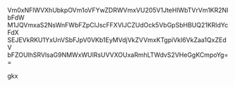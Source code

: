 Vm0xNFlWVXhUbkpOVm1oVFYwZDRWVmxVU205V1JteHlWbTVrVm1KR2NIbFdW
M1JQVmxaS2NsWnFWbFZpClJscFFXVlJCZUdOck5VbGpSbHBUQ21KRldYcFdX
SEJEVkRKU1YxUnVSbFJpV0VKb1EyMVdjVkZVVmxKTgpiVkl6VkZaa1QxZEdV
bFZOUlhSRVlsaG9NMWxWUlRsUVVXOUxaRmhLTWdvS2VHeGgKCmpoYg==

gkx